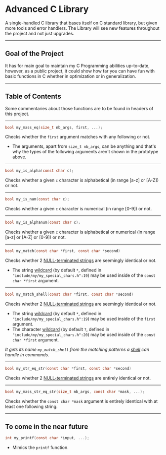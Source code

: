 # Advanced C Library

A single-handled C library that bases itself on C standard library, but given more tools and error handlers.
The Library will see new features throughout the project and not just upgrades.

***

## Goal of the Project

It has for main goal to maintain my C Programming abilities up-to-date, however, as a public project, it could show how far you can have fun with basic functions in C
whether in optimization or in generalization.

***

## Table of Contents

Some commentaries about those functions are to be found in headers of this project.

***

```C
bool my_mass_eq(size_t nb_args, first, ...);
```

Checks whether the <code>first</code> argument matches with any following or not.<br>

* The arguments, apart from <code>size_t nb_args</code>, can be anything and that's why the types of the following arguments aren't shown in the prototype above.<br>

***

```C
bool my_is_alpha(const char c);
```

Checks whether a given <code>c</code> character is alphabetical (in range [a-z] or [A-Z]) or not.<br>

***

```C
bool my_is_num(const char c);
```

Checks whether a given <code>c</code> character is numerical (in range [0-9]) or not.<br>

***

```C
bool my_is_alphanum(const char c);
```

Checks whether a given <code>c</code> character is alphabetical or numerical (in range [a-z] or [A-Z] or [0-9]) or not.<br>

***

```C
bool my_match(const char *first, const char *second)
```

Checks whether 2 [NULL-terminated strings](https://en.wikipedia.org/wiki/Null-terminated_string) are seemingly identical or not.<br>

* The string [wildcard](https://en.wikipedia.org/wiki/Wildcard_character) (by default <code>*</code>, defined in <code>"include/my/my_special_chars.h":19</code>) may be used inside of the <code>const char *first</code> argument.<br>

***

```C
bool my_match_shell(const char *first, const char *second)
```

Checks whether 2 [NULL-terminated strings](https://en.wikipedia.org/wiki/Null-terminated_string) are seemingly identical or not.<br>

* The string [wildcard](https://en.wikipedia.org/wiki/Wildcard_character) (by default <code>*</code>, defined in <code>"include/my/my_special_chars.h":19</code>) may be used inside of the <code>first</code> argument.
* The character [wildcard](https://en.wikipedia.org/wiki/Wildcard_character) (by default <code>?</code>, defined in <code>"include/my/my_special_chars.h":20</code>) may be used inside of the <code>const char *first</code> argument.

*It gets its name <code>my_match_shell</code> from the matching patterns a [shell](https://en.wikipedia.org/wiki/Shell_(computing)) can handle in commands.*<br>

***

```C
bool my_str_eq_str(const char *first, const char *second)
```
Checks whether 2 [NULL-terminated strings](https://en.wikipedia.org/wiki/Null-terminated_string) are entirely identical or not.<br>

***

```C
bool my_mass_str_eq_str(size_t nb_args, const char *mask, ...);
```

Checks whether the <code>const char *mask</code> argument is entirely identical with at least one following string.<br>

***

## To come in the near future

```C
int my_printf(const char *input, ...);
```
- Mimics the <code>printf</code> function.
<br>
